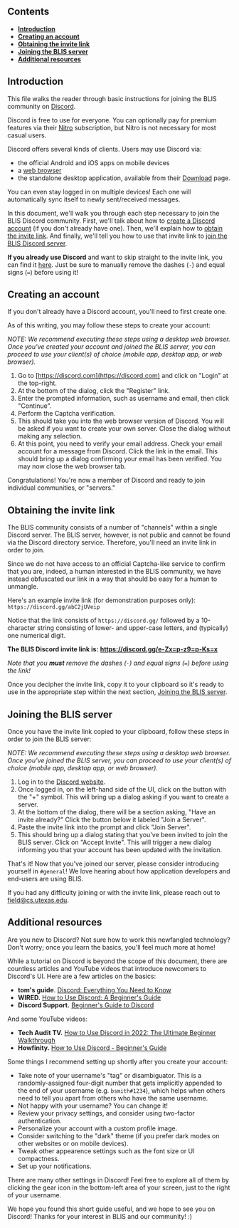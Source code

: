 ## Contents

* **[Introduction](Discord.md#introduction)**
* **[Creating an account](Discord.md#creating-an-account)**
* **[Obtaining the invite link](Discord.md#obtaining-the-invite-link)**
* **[Joining the BLIS server](Addons.md#joining-the-blis-server)**
* **[Additional resources](Discord.md#additional-resources)**


## Introduction

This file walks the reader through basic instructions for joining the BLIS community on [Discord](https://discord.com).

Discord is free to use for everyone. You can optionally pay for premium features via their [Nitro](https://discord.com/nitro) subscription, but Nitro is not necessary for most casual users.

Discord offers several kinds of clients. Users may use Discord via:

- the official Android and iOS apps on mobile devices
- a [web browser](https://discord.com/login)
- the standalone desktop application, available from their [Download](https://discord.com/download) page.

You can even stay logged in on multiple devices! Each one will automatically sync itself to newly sent/received messages.

In this document, we'll walk you through each step necessary to join the BLIS Discord community. First, we'll talk about how to [create a Discord account](#creating-an-account) (if you don't already have one). Then, we'll explain how to [obtain the invite link](#obtaining-the-invite-link). And finally, we'll tell you how to use that invite link to [join the BLIS Discord server](#joining-the-blis-server).

**If you already use Discord** and want to skip straight to the invite link, you can find it [here](#obtaining-the-invite-link). Just be sure to manually remove the dashes (`-`) and equal signs (`=`) before using it!


## Creating an account

If you don't already have a Discord account, you'll need to first create one.

As of this writing, you may follow these steps to create your account:

*NOTE: We recommend executing these steps using a desktop web browser. Once you've created your account and joined the BLIS server, you can proceed to use your client(s) of choice (mobile app, desktop app, or web browser).*

1. Go to [https://discord.com](https://discord.com) and click on "Login" at the top-right.
2. At the bottom of the dialog, click the "Register" link.
3. Enter the prompted information, such as username and email, then click "Continue".
4. Perform the Captcha verification.
5. This should take you into the web browser version of Discord. You will be asked if you want to create your own server. Close the dialog without making any selection.
6. At this point, you need to verify your email address. Check your email account for a message from Discord. Click the link in the email. This should bring up a dialog confirming your email has been verified. You may now close the web browser tab.

Congratulations! You're now a member of Discord and ready to join individual communities, or "servers."


## Obtaining the invite link

The BLIS community consists of a number of "channels" within a single Discord server. The BLIS server, however, is not public and cannot be found via the Discord directory service. Therefore, you'll need an invite link in order to join.

Since we do not have access to an official Captcha-like service to confirm that you are, indeed, a human interested in the BLIS community, we have instead obfuscated our link in a way that should be easy for a human to unmangle.

Here's an example invite link (for demonstration purposes only): `https://discord.gg/abC2jUVeip`

Notice that the link consists of `https://discord.gg/` followed by a 10-character string consisting of lower- and upper-case letters, and (typically) one numerical digit.

**The BLIS Discord invite link is:** **https://discord.gg/e-Zx=p-z9=p-Ks=x**

*Note that you **must** remove the dashes (`-`) and equal signs (`=`) before using the link!*

Once you decipher the invite link, copy it to your clipboard so it's ready to use in the appropriate step within the next section, [Joining the BLIS server](#joining-the-blis-server).


## Joining the BLIS server

Once you have the invite link copied to your clipboard, follow these steps in order to join the BLIS server:

*NOTE: We recommend executing these steps using a desktop web browser. Once you've joined the BLIS server, you can proceed to use your client(s) of choice (mobile app, desktop app, or web browser).*

1. Log in to the [Discord website](https://discord.com).
2. Once logged in, on the left-hand side of the UI, click on the button with the "+" symbol. This will bring up a dialog asking if you want to create a server.
3. At the bottom of the dialog, there will be a section asking, "Have an invite already?" Click the button below it labeled "Join a Server".
4. Paste the invite link into the prompt and click "Join Server".
5. This should bring up a dialog stating that you've been invited to join the BLIS server. Click on "Accept Invite". This will trigger a new dialog informing you that your account has been updated with the invitation.

That's it! Now that you've joined our server, please consider introducing yourself in `#general`! We love hearing about how application developers and end-users are using BLIS.

If you had any difficulty joining or with the invite link, please reach out to [field@cs.utexas.edu](field@cs.utexas.edu).


## Additional resources

Are you new to Discord? Not sure how to work this newfangled technology? Don't worry; once you learn the basics, you'll feel much more at home!

While a tutorial on Discord is beyond the scope of this document, there are countless articles and YouTube videos that introduce newcomers to Discord's UI. Here are a few articles on the basics:

- **tom's guide**. [Discord: Everything You Need to Know](https://www.tomsguide.com/us/what-is-discord,review-5203.html)
- **WIRED.** [How to Use Discord: A Beginner's Guide](https://www.wired.com/story/how-to-use-discord/)
- **Discord Support.** [Beginner's Guide to Discord](https://support.discord.com/hc/en-us/articles/360045138571-Beginner-s-Guide-to-Discord)

And some YouTube videos:

- **Tech Audit TV.** [How to Use Discord in 2022: The Ultimate Beginner Walkthrough](https://www.youtube.com/watch?v=nPmdafMo1b8)
- **Howfinity.** [How to Use Discord - Beginner's Guide](https://www.youtube.com/watch?v=rnYGrq95ezA)

Some things I recommend setting up shortly after you create your account:

- Take note of your username's "tag" or disambiguator. This is a randomly-assigned four-digit number that gets implicitly appended to the end of your username (e.g. `bsmith#1234`), which helps when others need to tell you apart from others who have the same username.
- Not happy with your username? You can change it!
- Review your privacy settings, and consider using two-factor authentication.
- Personalize your account with a custom profile image.
- Consider switching to the "dark" theme (if you prefer dark modes on other websites or on mobile devices).
- Tweak other appearence settings such as the font size or UI compactness.
- Set up your notifications.

There are many other settings in Discord! Feel free to explore all of them by clicking the gear icon in the bottom-left area of your screen, just to the right of your username.

We hope you found this short guide useful, and we hope to see you on Discord! Thanks for your interest in BLIS and our community! :)
